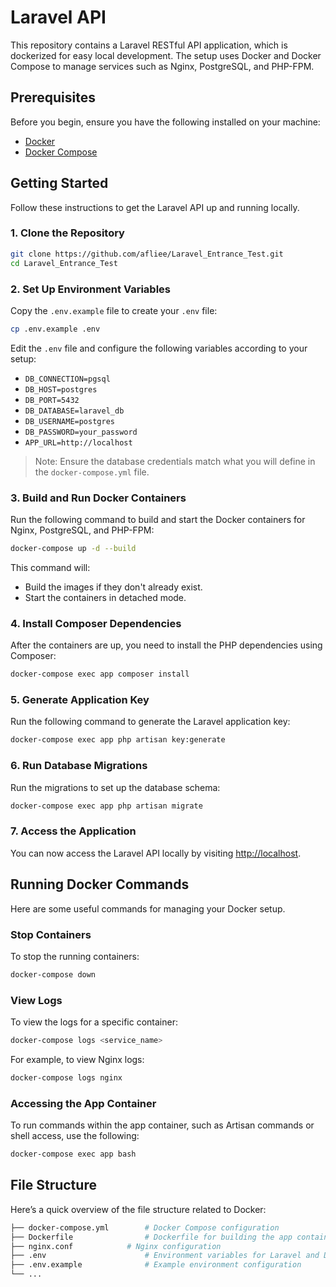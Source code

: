 
# Laravel API

This repository contains a Laravel RESTful API application, which is dockerized for easy local development. The setup uses Docker and Docker Compose to manage services such as Nginx, PostgreSQL, and PHP-FPM.

## Prerequisites

Before you begin, ensure you have the following installed on your machine:
- [Docker](https://www.docker.com/get-started)
- [Docker Compose](https://docs.docker.com/compose/install/)

## Getting Started

Follow these instructions to get the Laravel API up and running locally.

### 1. Clone the Repository

```bash
git clone https://github.com/afliee/Laravel_Entrance_Test.git
cd Laravel_Entrance_Test
```

### 2. Set Up Environment Variables

Copy the `.env.example` file to create your `.env` file:

```bash
cp .env.example .env
```

Edit the `.env` file and configure the following variables according to your setup:
- `DB_CONNECTION=pgsql`
- `DB_HOST=postgres`
- `DB_PORT=5432`
- `DB_DATABASE=laravel_db`
- `DB_USERNAME=postgres`
- `DB_PASSWORD=your_password`
- `APP_URL=http://localhost`

> Note: Ensure the database credentials match what you will define in the `docker-compose.yml` file.

### 3. Build and Run Docker Containers

Run the following command to build and start the Docker containers for Nginx, PostgreSQL, and PHP-FPM:

```bash
docker-compose up -d --build
```

This command will:
- Build the images if they don't already exist.
- Start the containers in detached mode.

### 4. Install Composer Dependencies

After the containers are up, you need to install the PHP dependencies using Composer:

```bash
docker-compose exec app composer install
```

### 5. Generate Application Key

Run the following command to generate the Laravel application key:

```bash
docker-compose exec app php artisan key:generate
```

### 6. Run Database Migrations

Run the migrations to set up the database schema:

```bash
docker-compose exec app php artisan migrate
```

### 7. Access the Application

You can now access the Laravel API locally by visiting [http://localhost](http://localhost).

## Running Docker Commands

Here are some useful commands for managing your Docker setup.

### Stop Containers

To stop the running containers:

```bash
docker-compose down
```

### View Logs

To view the logs for a specific container:

```bash
docker-compose logs <service_name>
```

For example, to view Nginx logs:

```bash
docker-compose logs nginx
```

### Accessing the App Container

To run commands within the app container, such as Artisan commands or shell access, use the following:

```bash
docker-compose exec app bash
```

## File Structure

Here’s a quick overview of the file structure related to Docker:

```bash
├── docker-compose.yml        # Docker Compose configuration
├── Dockerfile                # Dockerfile for building the app container
├── nginx.conf            # Nginx configuration
├── .env                      # Environment variables for Laravel and Docker
├── .env.example              # Example environment configuration
└── ...
```
